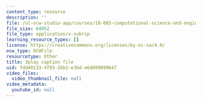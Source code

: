 ```yaml
---
content_type: resource
description: ''
file: /ol-ocw-studio-app/courses/18-085-computational-science-and-engineering-i-fall-2008/fdd401334f932bb2e3bde6d099099647_oZnCOIbesiA.srt
file_size: 64952
file_type: application/x-subrip
learning_resource_types: []
license: https://creativecommons.org/licenses/by-nc-sa/4.0/
ocw_type: OCWFile
resourcetype: Other
title: 3play caption file
uid: fdd40133-4f93-2bb2-e3bd-e6d099099647
video_files:
  video_thumbnail_file: null
video_metadata:
  youtube_id: null
---
```

